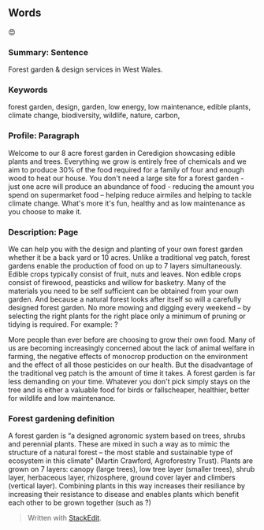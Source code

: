 ## Words

😍

### Summary: Sentence

Forest garden & design services in West Wales.

### Keywords

forest garden, design, garden, low energy, low maintenance, edible plants, climate change, biodiversity, wildlife, nature, carbon, 

### Profile: Paragraph
Welcome to our 8 acre forest garden in Ceredigion showcasing edible plants and trees. Everything we grow is entirely free of chemicals and we aim to produce 30% of the food required for a family of four and enough wood to heat our house. You don't need a large site for a forest garden - just one acre will produce an abundance of food - reducing the amount you spend on supermarket food – helping reduce airmiles and helping to tackle climate change. What's more it's fun, healthy and as low maintenance as you choose to make it.
### Description: Page
 We can help you with the design and planting of your own forest garden whether it be a back yard or 10 acres. Unlike a traditional veg patch, forest gardens enable the production of food on up to 7 layers simultaneously. Edible crops typically consist of fruit, nuts and leaves. Non edible crops consist of firewood, peasticks and willow for basketry. Many of the materials you need to be self sufficient can be obtained from your own garden. And because a natural forest looks after itself so will a carefully designed forest garden. No more mowing and digging every weekend – by selecting the right plants for the right place only a minimum of pruning or tidying is required. For example: ? 

More people than ever before are choosing to grow their own food. Many of us are becoming increasingly concerned about the lack of animal welfare in farming, the negative effects of monocrop production on the environment and the effect of all those pesticides on our health. But the disadvantage of the traditional veg patch is the amount of time it takes. A forest garden is far less demanding on your time. Whatever you don't pick simply stays on the tree and is either a valuable food for birds or fallscheaper, healthier, better for wildlife and low maintenance.
### Forest gardening definition
A forest garden is “a designed agronomic system based on trees, shrubs and perennial plants. These are mixed in such a way as to mimic the structure of a natural forest – the most stable and sustainable type of ecosystem in this climate” (Martin Crawford, Agroforestry Trust). Plants are grown on 7 layers: canopy (large trees), low tree layer (smaller trees), shrub layer, herbaceous layer, rhizosphere, ground cover layer and climbers (vertical layer). Combining plants in this way increases their resiliance by increasing their resistance to disease and enables plants which benefit each other to be grown together (such as ?)

> Written with [StackEdit](https://stackedit.io/).
<!--stackedit_data:
eyJoaXN0b3J5IjpbLTk4NTI0MTY5MCwtOTczOTQ2NDIsODUwNT
A5OTA3LC05NzM5NDY0Ml19
-->